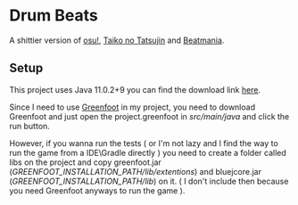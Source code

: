 # **Drum Beats**
A shittier version of [osu!](https://osu.ppy.sh/), [Taiko no Tatsujin](https://en.wikipedia.org/wiki/Taiko_no_Tatsujin) and [Beatmania](https://en.wikipedia.org/wiki/Beatmania).

## Setup
This project uses Java 11.0.2+9 you can find the download link [here](https://jdk.java.net/archive/).

Since I need to use [Greenfoot](https://www.greenfoot.org/door) in my project, you need to download Greenfoot and just open the project.greenfoot in *src/main/java* and click the run button.

However, if you wanna run the tests ( or I'm not lazy and I find the way to run the game from a IDE\Gradle directly ) you need to create a folder called libs on the project and copy greenfoot.jar (*GREENFOOT_INSTALLATION_PATH/lib/extentions*) and bluejcore.jar (*GREENFOOT_INSTALLATION_PATH/lib*) on it. ( I don't include then because you need Greenfoot anyways to run the game ).